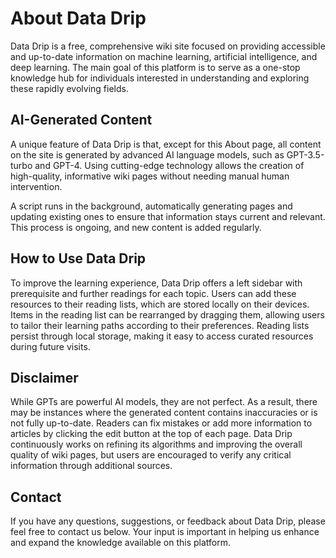 # About Data Drip

Data Drip is a free, comprehensive wiki site focused on providing accessible and up-to-date information on machine learning, artificial intelligence, and deep learning. The main goal of this platform is to serve as a one-stop knowledge hub for individuals interested in understanding and exploring these rapidly evolving fields.

## AI-Generated Content

A unique feature of Data Drip is that, except for this About page, all content on the site is generated by advanced AI language models, such as GPT-3.5-turbo and GPT-4. Using cutting-edge technology allows the creation of high-quality, informative wiki pages without needing manual human intervention.

A script runs in the background, automatically generating pages and updating existing ones to ensure that information stays current and relevant. This process is ongoing, and new content is added regularly.

## How to Use Data Drip

To improve the learning experience, Data Drip offers a left sidebar with prerequisite and further readings for each topic. Users can add these resources to their reading lists, which are stored locally on their devices. Items in the reading list can be rearranged by dragging them, allowing users to tailor their learning paths according to their preferences. Reading lists persist through local storage, making it easy to access curated resources during future visits.

## Disclaimer

While GPTs are powerful AI models, they are not perfect. As a result, there may be instances where the generated content contains inaccuracies or is not fully up-to-date. Readers can fix mistakes or add more information to articles by clicking the edit button at the top of each page. Data Drip continuously works on refining its algorithms and improving the overall quality of wiki pages, but users are encouraged to verify any critical information through additional sources.

## Contact

If you have any questions, suggestions, or feedback about Data Drip, please feel free to contact us below. Your input is important in helping us enhance and expand the knowledge available on this platform.
